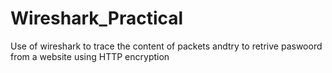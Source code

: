 # Wireshark_Practical
Use of wireshark to trace the content of packets andtry to retrive paswoord from a website using HTTP encryption
